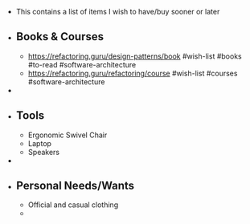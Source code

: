 - This contains a list of items I wish to have/buy sooner or later
- ## Books & Courses
	- https://refactoring.guru/design-patterns/book #wish-list #books #to-read #software-architecture
	- https://refactoring.guru/refactoring/course #wish-list #courses #software-architecture
-
- ## Tools
	- Ergonomic Swivel Chair
	- Laptop
	- Speakers
-
- ## Personal Needs/Wants
	- Official and casual clothing
	-